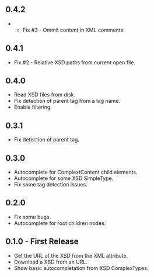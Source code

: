 ## 0.4.2
* * Fix #3 - Ommit content in XML comments.

## 0.4.1
* Fix #2 - Relative XSD paths from current open file.

## 0.4.0
* Read XSD files from disk.
* Fix detection of parent tag from a tag name.
* Enable filtering.

## 0.3.1
* Fix detection of parent tag.

## 0.3.0
* Autocomplete for ComplextContent child elements.
* Autocomplete for some XSD SimpleType.
* Fix some tag detection issues.

## 0.2.0
* Fix some bugs.
* Autocomplete for root children nodes.

## 0.1.0 - First Release
* Get the URL of the XSD from the XML attribute.
* Download a XSD from an URL.
* Show basic autocompletation from XSD ComplexTypes.

